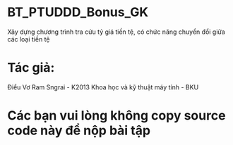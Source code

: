# BT_PTUDDD_Bonus_GK
Xây dựng chương trình tra cứu tỷ giá tiền tệ, có chức năng chuyển đổi giữa các loại tiền tệ

# Tác giả:
  Điểu Vơ Ram Sngrai - K2013 Khoa học và kỹ thuật máy tính - BKU

# Các bạn vui lòng không copy source code này để nộp bài tập
